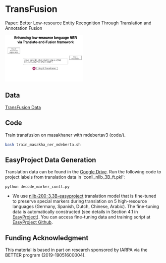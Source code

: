 # TransFusion

[Paper](https://arxiv.org/abs/2305.13582): Better Low-resource Entity Recognition Through Translation and Annotation Fusion

<img src="https://raw.githubusercontent.com/edchengg/transfusion/main/asset/trans_gif.gif" width="250" height="150">

## Data
[TransFusion Data](https://drive.google.com/drive/folders/1dNPLlvgA_wQ72uVhw5gL30a60aIySkl-?usp=share_link)

## Code
Train transfusion on masakhaner with mdebertav3 (code/).
```bash
bash train_masakha_ner_mdeberta.sh
```

## EasyProject Data Generation
Translation data can be found in the [Google Drive](https://drive.google.com/drive/folders/1hGdHfs4eoOR7Ve9Y_tCUu-p0xRmzXf6J?usp=sharing). 
Run the following code to project labels from translation data in 'conll_nllb_3B_ft.pkl':

```
python decode_marker_conll.py
```

- We use [nllb-200-3.3B-easyproject](https://huggingface.co/ychenNLP/nllb-200-3.3B-easyproject) translation model that is fine-tuned to preserve special markers during translation on 5 high-resource languages (Germany, Spanish, Dutch, Chinese, Arabic). The fine-tuning data is automatically constructed (see details in Section 4.1 in [EasyProject](https://arxiv.org/abs/2211.15613)). You can access fine-tuning data and training script at [EasyProject Github](https://github.com/edchengg/easyproject/tree/main/mt_training).

## Funding Acknowledgment
This material is based in part on research sponsored by IARPA via the BETTER program (2019-19051600004).
